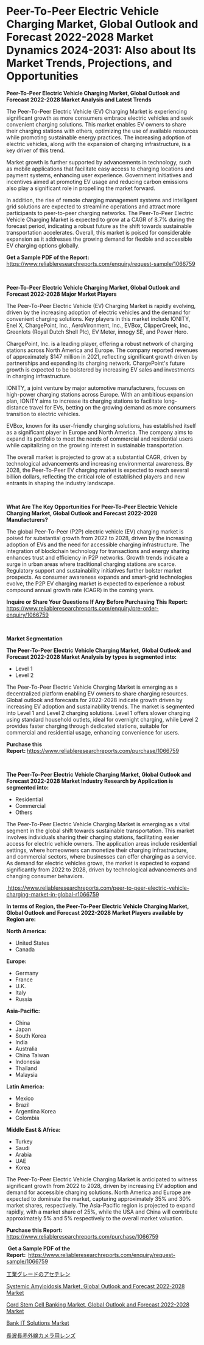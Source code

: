 <p><h1>Peer-To-Peer Electric Vehicle Charging Market, Global Outlook and Forecast 2022-2028 Market Dynamics 2024-2031: Also about Its Market Trends, Projections, and Opportunities</h1></p><p><strong>Peer-To-Peer Electric Vehicle Charging Market, Global Outlook and Forecast 2022-2028 Market Analysis and Latest Trends</strong></p>
<p><p>The Peer-To-Peer Electric Vehicle (EV) Charging Market is experiencing significant growth as more consumers embrace electric vehicles and seek convenient charging solutions. This market enables EV owners to share their charging stations with others, optimizing the use of available resources while promoting sustainable energy practices. The increasing adoption of electric vehicles, along with the expansion of charging infrastructure, is a key driver of this trend.</p><p>Market growth is further supported by advancements in technology, such as mobile applications that facilitate easy access to charging locations and payment systems, enhancing user experience. Government initiatives and incentives aimed at promoting EV usage and reducing carbon emissions also play a significant role in propelling the market forward.</p><p>In addition, the rise of remote charging management systems and intelligent grid solutions are expected to streamline operations and attract more participants to peer-to-peer charging networks. The Peer-To-Peer Electric Vehicle Charging Market is expected to grow at a CAGR of 8.7% during the forecast period, indicating a robust future as the shift towards sustainable transportation accelerates. Overall, this market is poised for considerable expansion as it addresses the growing demand for flexible and accessible EV charging options globally.</p></p>
<p><strong>Get a Sample PDF of the Report:&nbsp;</strong> <a href="https://www.reliableresearchreports.com/enquiry/request-sample/1066759">https://www.reliableresearchreports.com/enquiry/request-sample/1066759</a></p>
<p>&nbsp;</p>
<p><strong>Peer-To-Peer Electric Vehicle Charging Market, Global Outlook and Forecast 2022-2028 Major Market Players</strong></p>
<p><p>The Peer-To-Peer Electric Vehicle (EV) Charging Market is rapidly evolving, driven by the increasing adoption of electric vehicles and the demand for convenient charging solutions. Key players in this market include IONITY, Enel X, ChargePoint, Inc., AeroVironment, Inc., EVBox, ClipperCreek, Inc., Greenlots (Royal Dutch Shell Plc), EV Meter, innogy SE, and Power Hero.</p><p>ChargePoint, Inc. is a leading player, offering a robust network of charging stations across North America and Europe. The company reported revenues of approximately $147 million in 2021, reflecting significant growth driven by partnerships and expanding its charging network. ChargePoint's future growth is expected to be bolstered by increasing EV sales and investments in charging infrastructure.</p><p>IONITY, a joint venture by major automotive manufacturers, focuses on high-power charging stations across Europe. With an ambitious expansion plan, IONITY aims to increase its charging stations to facilitate long-distance travel for EVs, betting on the growing demand as more consumers transition to electric vehicles.</p><p>EVBox, known for its user-friendly charging solutions, has established itself as a significant player in Europe and North America. The company aims to expand its portfolio to meet the needs of commercial and residential users while capitalizing on the growing interest in sustainable transportation. </p><p>The overall market is projected to grow at a substantial CAGR, driven by technological advancements and increasing environmental awareness. By 2028, the Peer-To-Peer EV charging market is expected to reach several billion dollars, reflecting the critical role of established players and new entrants in shaping the industry landscape.</p></p>
<p>&nbsp;</p>
<p><strong>What Are The Key Opportunities For Peer-To-Peer Electric Vehicle Charging Market, Global Outlook and Forecast 2022-2028 Manufacturers?</strong></p>
<p><p>The global Peer-To-Peer (P2P) electric vehicle (EV) charging market is poised for substantial growth from 2022 to 2028, driven by the increasing adoption of EVs and the need for accessible charging infrastructure. The integration of blockchain technology for transactions and energy sharing enhances trust and efficiency in P2P networks. Growth trends indicate a surge in urban areas where traditional charging stations are scarce. Regulatory support and sustainability initiatives further bolster market prospects. As consumer awareness expands and smart-grid technologies evolve, the P2P EV charging market is expected to experience a robust compound annual growth rate (CAGR) in the coming years.</p></p>
<p><strong>Inquire or Share Your Questions If Any Before Purchasing This Report:</strong> <a href="https://www.reliableresearchreports.com/enquiry/pre-order-enquiry/1066759">https://www.reliableresearchreports.com/enquiry/pre-order-enquiry/1066759</a></p>
<p>&nbsp;</p>
<p><strong>Market Segmentation</strong></p>
<p><strong>The Peer-To-Peer Electric Vehicle Charging Market, Global Outlook and Forecast 2022-2028 Market Analysis by types is segmented into:</strong></p>
<p><ul><li>Level 1</li><li>Level 2</li></ul></p>
<p><p>The Peer-To-Peer Electric Vehicle Charging Market is emerging as a decentralized platform enabling EV owners to share charging resources. Global outlook and forecasts for 2022-2028 indicate growth driven by increasing EV adoption and sustainability trends. The market is segmented into Level 1 and Level 2 charging solutions. Level 1 offers slower charging using standard household outlets, ideal for overnight charging, while Level 2 provides faster charging through dedicated stations, suitable for commercial and residential usage, enhancing convenience for users.</p></p>
<p><strong>Purchase this Report:&nbsp;</strong><a href="https://www.reliableresearchreports.com/purchase/1066759">https://www.reliableresearchreports.com/purchase/1066759</a></p>
<p>&nbsp;</p>
<p><strong>The Peer-To-Peer Electric Vehicle Charging Market, Global Outlook and Forecast 2022-2028 Market Industry Research by Application is segmented into:</strong></p>
<p><ul><li>Residential</li><li>Commercial</li><li>Others</li></ul></p>
<p><p>The Peer-To-Peer Electric Vehicle Charging Market is emerging as a vital segment in the global shift towards sustainable transportation. This market involves individuals sharing their charging stations, facilitating easier access for electric vehicle owners. The application areas include residential settings, where homeowners can monetize their charging infrastructure, and commercial sectors, where businesses can offer charging as a service. As demand for electric vehicles grows, the market is expected to expand significantly from 2022 to 2028, driven by technological advancements and changing consumer behaviors.</p></p>
<p><a href="https://www.reliableresearchreports.com/peer-to-peer-electric-vehicle-charging-market-in-global-r1066759">&nbsp;https://www.reliableresearchreports.com/peer-to-peer-electric-vehicle-charging-market-in-global-r1066759</a></p>
<p><strong>In terms of Region, the Peer-To-Peer Electric Vehicle Charging Market, Global Outlook and Forecast 2022-2028 Market Players available by Region are:</strong></p>
<p>
    <p> <strong> North America: </strong>
        <ul>
            <li>United States</li>
            <li>Canada</li>
        </ul>
        </p> 
    <p> <strong> Europe: </strong>
        <ul>
            <li>Germany</li>
            <li>France</li>
            <li>U.K.</li>
            <li>Italy</li>
            <li>Russia</li>
        </ul>
        </p> 
    <p> <strong> Asia-Pacific: </strong>
        <ul>
            <li>China</li>
            <li>Japan</li>
            <li>South Korea</li>
            <li>India</li>
            <li>Australia</li>
            <li>China Taiwan</li>
            <li>Indonesia</li>
            <li>Thailand</li>
            <li>Malaysia</li>
        </ul>
        </p> 
    <p> <strong> Latin America: </strong>
        <ul>
            <li>Mexico</li>
            <li>Brazil</li>
            <li>Argentina Korea</li>
            <li>Colombia</li>
        </ul>
        </p> 
    <p> <strong> Middle East & Africa: </strong>
        <ul>
            <li>Turkey</li>
            <li>Saudi</li>
            <li>Arabia</li>
            <li>UAE</li>
            <li>Korea</li>
        </ul>
    </p>
    </p>
<p><p>The Peer-To-Peer Electric Vehicle Charging Market is anticipated to witness significant growth from 2022 to 2028, driven by increasing EV adoption and demand for accessible charging solutions. North America and Europe are expected to dominate the market, capturing approximately 35% and 30% market shares, respectively. The Asia-Pacific region is projected to expand rapidly, with a market share of 25%, while the USA and China will contribute approximately 5% and 5% respectively to the overall market valuation.</p></p>
<p><strong>Purchase this Report: </strong><a href="https://www.reliableresearchreports.com/purchase/1066759">https://www.reliableresearchreports.com/purchase/1066759</a></p>
<p>&nbsp;<strong>Get a Sample PDF of the Report:&nbsp;&nbsp;</strong><a href="https://www.reliableresearchreports.com/enquiry/request-sample/1066759">https://www.reliableresearchreports.com/enquiry/request-sample/1066759</a></p>
<p><strong></strong></p>
<p><p><a href="https://medium.com/@edmondg3yrtreenfelder8956/industrial-grade-acetylene-market-%E3%81%AE%E3%82%B0%E3%83%AD%E3%83%BC%E3%83%90%E3%83%AB%E5%B8%82%E5%A0%B4%E6%A6%82%E8%A6%81%E3%81%AF-%E4%B8%96%E7%95%8C%E3%81%8A%E3%82%88%E3%81%B3%E4%B8%BB%E8%A6%81%E5%B8%82%E5%A0%B4%E3%81%AB%E3%81%8A%E3%81%91%E3%82%8B%E6%A5%AD%E7%95%8C%E3%81%AB%E5%BD%B1%E9%9F%BF%E3%82%92%E4%B8%8E%E3%81%88%E3%82%8B%E4%B8%BB%E8%A6%81%E3%81%AA%E3%83%88%E3%83%AC%E3%83%B3%E3%83%89%E3%81%AB%E3%81%A4%E3%81%84%E3%81%A6-%E7%8B%AC%E8%87%AA%E3%81%AE%E8%A6%96%E7%82%B9%E3%82%92%E6%8F%90%E4%BE%9B%E3%81%97%E3%81%BE%E3%81%99-be6756c8636f">工業グレードのアセチレン</a></p><p><a href="https://github.com/AfsanaMia652/Market-Research-Report-List-1/blob/main/systemic-amyloidosis-market-global-outlook-and-forecast-2022-2028-market.md">Systemic Amyloidosis Market, Global Outlook and Forecast 2022-2028 Market</a></p><p><a href="https://github.com/AshikRahman665/Market-Research-Report-List-1/blob/main/cord-stem-cell-banking-market-global-outlook-and-forecast-2022-2028-market.md">Cord Stem Cell Banking Market, Global Outlook and Forecast 2022-2028 Market</a></p><p><a href="https://www.linkedin.com/pulse/global-bank-solutions-market-projected-grow-cagr-138-forcasted-kqi5e?trackingId=w29RmxhrRMm2KRWcpYpuNQ%3D%3D">Bank IT Solutions Market</a></p><p><a href="https://medium.com/@edmondg3yrtreenfelder8956/lenses-for-long-wavelength-infrared-cameras-market-%E3%81%AF-%E3%82%B3%E3%82%B9%E3%83%88%E7%AE%A1%E7%90%86%E3%81%A8%E5%8A%B9%E7%8E%87%E5%90%91%E4%B8%8A%E3%82%92%E5%84%AA%E5%85%88%E3%81%97%E3%81%BE%E3%81%99-fa48f127fbdd">長波長赤外線カメラ用レンズ</a></p></p>